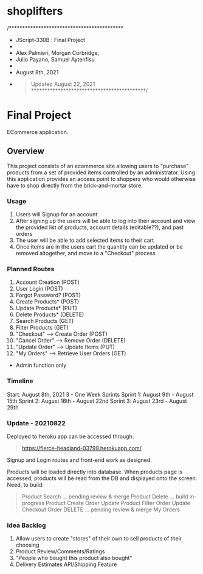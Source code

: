 # shoplifters

/*******************************************
* JScript-330B : Final Project
*
* Alex Palmieri, Morgan Corbridge,
* Julio Payano, Samuel Aytenfisu
*
* August 8th, 2021
* > Updated August 22, 2021
*******************************************/

# Final Project

ECommerce application.

## Overview

This project consists of an ecommerce site allowing users to "purchase" products from a set of provided items controlled by an administrator.  Using this application provides an access point to shoppers who would otherwise
have to shop directly from the brick-and-mortar store.

### Usage

1. Users will Signup for an account
2. After signing up the users will be able to log into their account and view the provided list of products, account details (editable??), and past orders
3. The user will be able to add selected items to their cart
4. Once items are in the users cart the quantity can be updated or be removed altogether, and move to a "Checkout" process

### Planned Routes

1. Account Creation (POST)
2. User Login (POST)
3. Forgot Password? (POST)
4. Create Products* (POST)
5. Update Products* (PUT)
6. Delete Products* (DELETE)
7. Search Products (GET)
8. Filter Products (GET)
9. "Checkout" --> Create Order (POST)
10. "Cancel Order" --> Remove Order (DELETE)
11. "Update Order" --> Update Items (PUT)
12. "My Orders" --> Retrieve User Orders (GET)

* Admin function only

### Timeline

Start: August 8th, 2021
3 - One Week Sprints
Sprint 1: August 9th - August 15th
Sprint 2: August 16th - August 22nd
Sprint 3: August 23rd - August 29th

### Update - 20210822
Deployed to heroku app can be accessed through:
> https://fierce-headland-03799.herokuapp.com/

Signup and Login routes and front-end work as designed.

Products will be loaded directly into database.
When products page is accessed, products will be read from the DB and displayed onto the screen.
Need, to build:
> Product Search ... pending review & merge
> Product Delete ... build in-progress
> Product Create
> Order Update
> Product Filter
> Order Update
> Checkout
> Order DELETE ... pending review & merge
> My Orders

### Idea Backlog

1. Allow users to create "stores" of their own to sell products of their choosing
2. Product Review/Comments/Ratings
3. "People who bought this product also bought"
4. Delivery Estimates API/Shipping Feature


